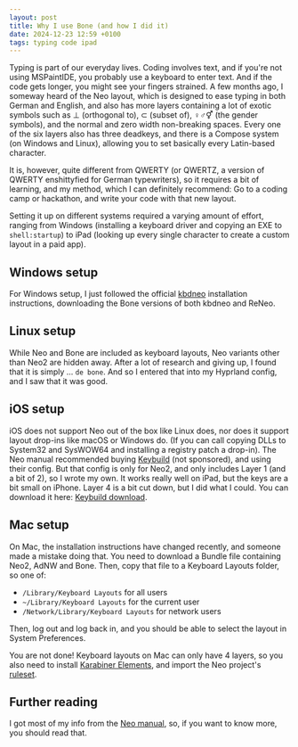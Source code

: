 ```yaml
---
layout: post
title: Why I use Bone (and how I did it)
date: 2024-12-23 12:59 +0100
tags: typing code ipad
---
```

Typing is part of our everyday lives. Coding involves text, and if you're not using MSPaintIDE, you probably use a keyboard to enter text. And if the code gets longer, you might see your fingers strained. A few months ago, I someway heard of the Neo layout, which is designed to ease typing in both German and English, and also has more layers containing a lot of exotic symbols such as ⊥ (orthogonal to), ⊂ (subset of), ♀♂⚥ (the gender symbols), and the normal and zero width non-breaking spaces. Every one of the six layers also has three deadkeys, and there is a Compose system (on Windows and Linux), allowing you to set basically every Latin-based character.

It is, however, quite different from QWERTY (or QWERTZ, a version of QWERTY enshittyfied for German typewriters), so it requires a bit of learning, and my method, which I can definitely recommend: Go to a coding camp or hackathon, and write your code with that new layout.

Setting it up on different systems required a varying amount of effort, ranging from Windows (installing a keyboard driver and copying an EXE to `shell:startup`) to iPad (looking up every single character to create a custom layout in a paid app).

## Windows setup
For Windows setup, I just followed the official [kbdneo] installation instructions, downloading the Bone versions of both kbdneo and ReNeo.

## Linux setup
While Neo and Bone are included as keyboard layouts, Neo variants other than Neo2 are hidden away. After a lot of research and giving up, I found that it is simply ... `de bone`. And so I entered that into my Hyprland config, and I saw that it was good.

## iOS setup
iOS does not support Neo out of the box like Linux does, nor does it support layout drop-ins like macOS or Windows do. (If you can call copying DLLs to System32 and SysWOW64 and installing a registry patch a drop-in). The Neo manual recommended buying [Keybuild] (not sponsored), and using their config. But that config is only for Neo2, and only includes Layer 1 (and a bit of 2), so I wrote my own.
It works really well on iPad, but the keys are a bit small on iPhone. Layer 4 is a bit cut down, but I did what I could. You can download it here: <a href="https://gist.githubusercontent.com/libewa/e62244a567cc235ebd05b18e7d1ea1bb/raw/03c162250065fc631b1cc22ededed78f5e95d0ed/bone.keybuild" download >Keybuild download</a>.

## Mac setup
On Mac, the installation instructions have changed recently, and someone made a mistake doing that. You need to download a Bundle file containing Neo2, AdNW and Bone. Then, copy that file to a Keyboard Layouts folder, so one of:
- `/Library/Keyboard Layouts` for all users
- `~/Library/Keyboard Layouts` for the current user
- `/Network/Library/Keyboard Layouts` for network users

Then, log out and log back in, and you should be able to select the layout in System Preferences.

You are not done! Keyboard layouts on Mac can only have 4 layers, so you also need to install [Karabiner Elements], and import the Neo project's [ruleset].

## Further reading
I got most of my info from the [Neo manual], so, if you want to know more, you should read that.

[Neo manual]: https://neo-layout.org/
[kbdneo]: https://neo-layout.org/Einrichtung/kbdneo
[Keybuild]: https://apps.apple.com/de/app/keybuild/id1547174534
[Karabiner Elements]: https://karabiner-elements.pqrs.org/
[ruleset]: https://ke-complex-modifications.pqrs.org/#neo2